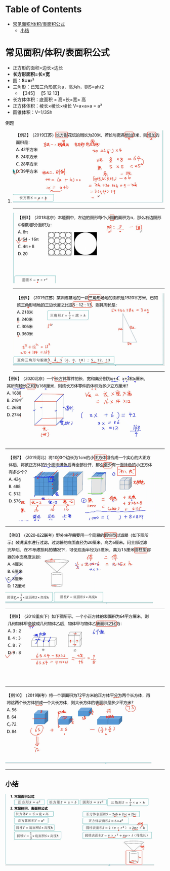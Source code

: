 # Table of Contents

* [常见面积/体积/表面积公式](#常见面积体积表面积公式)
  * [小结](#小结)




# 常见面积/体积/表面积公式



+ 正方形的面积=边长×边长
+ **长方形面积=长×宽**
+ 圆：**S=πr²**
+ 三角形：已知三角形底为a，高为h，则S=ah/2
  + 【345】 【5 12 13】
+ 长方体体积：底面积 × 高=长×宽× 高
+ 正方体体积：棱长×棱长×棱长 V=a×a×a = a³
+ 圆锥体积：V=1/3Sh







例题

1. ![image-20240109080053087](.images/image-20240109080053087.png)

   ----

   ![image-20240109081006107](.images/image-20240109081006107.png)

   ---

   ![image-20240109081426844](.images/image-20240109081426844.png)

   ---

   

![image-20240109081711548](.images/image-20240109081711548.png)

---

![image-20240109082227548](.images/image-20240109082227548.png)

---

![image-20240109082435053](.images/image-20240109082435053.png)

---

![image-20240109083242190](.images/image-20240109083242190.png)

---

![image-20240109083435725](.images/image-20240109083435725.png)

---

## 小结

![image-20240109083644733](.images/image-20240109083644733.png)

